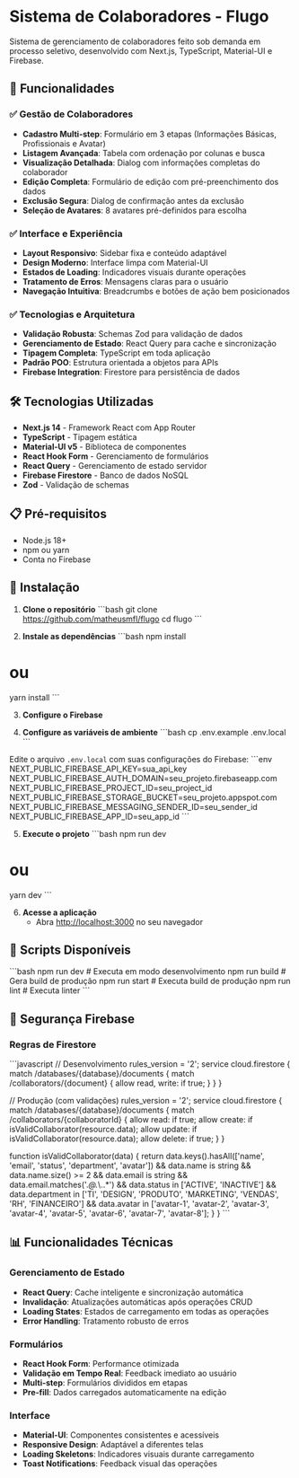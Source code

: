 # Sistema de Colaboradores - Flugo

Sistema de gerenciamento de colaboradores feito sob demanda em processo seletivo, desenvolvido com Next.js, TypeScript, Material-UI e Firebase.

## 🚀 Funcionalidades

### ✅ **Gestão de Colaboradores**
- **Cadastro Multi-step**: Formulário em 3 etapas (Informações Básicas, Profissionais e Avatar)
- **Listagem Avançada**: Tabela com ordenação por colunas e busca
- **Visualização Detalhada**: Dialog com informações completas do colaborador
- **Edição Completa**: Formulário de edição com pré-preenchimento dos dados
- **Exclusão Segura**: Dialog de confirmação antes da exclusão
- **Seleção de Avatares**: 8 avatares pré-definidos para escolha

### ✅ **Interface e Experiência**
- **Layout Responsivo**: Sidebar fixa e conteúdo adaptável
- **Design Moderno**: Interface limpa com Material-UI
- **Estados de Loading**: Indicadores visuais durante operações
- **Tratamento de Erros**: Mensagens claras para o usuário
- **Navegação Intuitiva**: Breadcrumbs e botões de ação bem posicionados

### ✅ **Tecnologias e Arquitetura**
- **Validação Robusta**: Schemas Zod para validação de dados
- **Gerenciamento de Estado**: React Query para cache e sincronização
- **Tipagem Completa**: TypeScript em toda aplicação
- **Padrão POO**: Estrutura orientada a objetos para APIs
- **Firebase Integration**: Firestore para persistência de dados

## 🛠️ Tecnologias Utilizadas

- **Next.js 14** - Framework React com App Router
- **TypeScript** - Tipagem estática
- **Material-UI v5** - Biblioteca de componentes
- **React Hook Form** - Gerenciamento de formulários
- **React Query** - Gerenciamento de estado servidor
- **Firebase Firestore** - Banco de dados NoSQL
- **Zod** - Validação de schemas

## 📋 Pré-requisitos

- Node.js 18+ 
- npm ou yarn
- Conta no Firebase

## 🔧 Instalação

1. **Clone o repositório**
\`\`\`bash
git clone https://github.com/matheusmfl/flugo
cd flugo
\`\`\`

2. **Instale as dependências**
\`\`\`bash
npm install
# ou
yarn install
\`\`\`

3. **Configure o Firebase**


4. **Configure as variáveis de ambiente**
\`\`\`bash
cp .env.example .env.local
\`\`\`

Edite o arquivo `.env.local` com suas configurações do Firebase:
\`\`\`env
NEXT_PUBLIC_FIREBASE_API_KEY=sua_api_key
NEXT_PUBLIC_FIREBASE_AUTH_DOMAIN=seu_projeto.firebaseapp.com
NEXT_PUBLIC_FIREBASE_PROJECT_ID=seu_project_id
NEXT_PUBLIC_FIREBASE_STORAGE_BUCKET=seu_projeto.appspot.com
NEXT_PUBLIC_FIREBASE_MESSAGING_SENDER_ID=seu_sender_id
NEXT_PUBLIC_FIREBASE_APP_ID=seu_app_id
\`\`\`

5. **Execute o projeto**
\`\`\`bash
npm run dev
# ou
yarn dev
\`\`\`

6. **Acesse a aplicação**
   - Abra [http://localhost:3000](http://localhost:3000) no seu navegador


## 🧪 Scripts Disponíveis

\`\`\`bash
npm run dev      # Executa em modo desenvolvimento
npm run build    # Gera build de produção
npm run start    # Executa build de produção
npm run lint     # Executa linter
\`\`\`

## 🔐 Segurança Firebase

### **Regras de Firestore**
\`\`\`javascript
// Desenvolvimento
rules_version = '2';
service cloud.firestore {
  match /databases/{database}/documents {
    match /collaborators/{document} {
      allow read, write: if true;
    }
  }
}

// Produção (com validações)
rules_version = '2';
service cloud.firestore {
  match /databases/{database}/documents {
    match /collaborators/{collaboratorId} {
      allow read: if true;
      allow create: if isValidCollaborator(resource.data);
      allow update: if isValidCollaborator(resource.data);
      allow delete: if true;
    }
  }
  
  function isValidCollaborator(data) {
    return data.keys().hasAll(['name', 'email', 'status', 'department', 'avatar']) &&
           data.name is string && data.name.size() >= 2 &&
           data.email is string && data.email.matches('.*@.*\\..*') &&
           data.status in ['ACTIVE', 'INACTIVE'] &&
           data.department in ['TI', 'DESIGN', 'PRODUTO', 'MARKETING', 'VENDAS', 'RH', 'FINANCEIRO'] &&
           data.avatar in ['avatar-1', 'avatar-2', 'avatar-3', 'avatar-4', 'avatar-5', 'avatar-6', 'avatar-7', 'avatar-8'];
  }
}
\`\`\`

## 📊 Funcionalidades Técnicas

### **Gerenciamento de Estado**
- **React Query**: Cache inteligente e sincronização automática
- **Invalidação**: Atualizações automáticas após operações CRUD
- **Loading States**: Estados de carregamento em todas as operações
- **Error Handling**: Tratamento robusto de erros

### **Formulários**
- **React Hook Form**: Performance otimizada
- **Validação em Tempo Real**: Feedback imediato ao usuário
- **Multi-step**: Formulários divididos em etapas
- **Pre-fill**: Dados carregados automaticamente na edição

### **Interface**
- **Material-UI**: Componentes consistentes e acessíveis
- **Responsive Design**: Adaptável a diferentes telas
- **Loading Skeletons**: Indicadores visuais durante carregamento
- **Toast Notifications**: Feedback visual das operações
